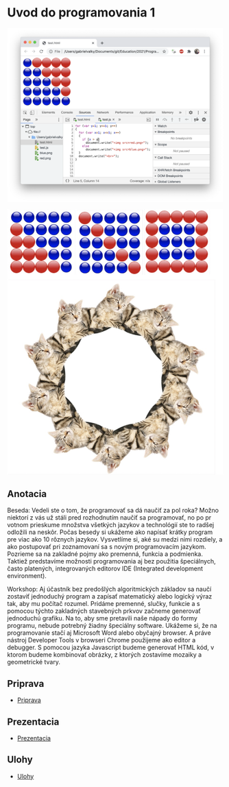 # Uvod do programovania 1

![readme](readme.png)

![readme2](readme2.jpg)

## Anotacia
Beseda: Vedeli ste o tom, že programovať sa dá naučiť za pol roka? Možno niektorí z vás už stáli pred rozhodnutím naučiť sa programovať, no po pr votnom prieskume množstva všetkých jazykov a technológií ste to radšej odložili na neskôr. Počas besedy si ukážeme ako napísať krátky program pre viac ako 10 rôznych jazykov. Vysvetlíme si, aké su medzi nimi rozdiely, a ako postupovať pri zoznamovaní sa s novým programovacím jazykom. Pozrieme sa na zakladné pojmy ako premenná, funkcia a podmienka. Taktiež predstavíme možnosti programovania aj bez použitia špeciálnych, často platených, integrovaných editorov IDE (Integrated development environment).

Workshop: Aj účastník bez predošlých algoritmických základov sa naučí zostaviť jednoduchý program a zapísať matematický alebo logický výraz tak, aby mu počítač rozumel. Pridáme premenné, slučky, funkcie a s pomocou týchto zakladných stavebných prkvov začneme generovať jednoduchú grafiku.
Na to, aby sme pretavili naše nápady do formy programu, nebude potrebný žiadny špeciálny software. Ukážeme si, že na programovanie stačí aj Microsoft Word alebo obyčajný browser.
A práve nástroj Developer Tools v browseri Chrome použijeme ako editor a debugger. S pomocou jazyka Javascript budeme generovať HTML kód, v ktorom budeme kombinovať obrázky, z ktorých zostavíme mozaiky a geometrické tvary.

## Priprava
- [Priprava](priprava.md)

## Prezentacia
- [Prezentacia](prezentacia.pdf)

## Ulohy

- [Ulohy](ulohy.md)

